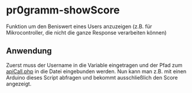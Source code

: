 # pr0gramm-showScore
Funktion um den Beniswert eines Users anzuzeigen (z.B. für Mikrocontroller, die nicht die ganze Response verarbeiten können)

## Anwendung
Zuerst muss der Username in die Variable eingetragen und der Pfad zum [apiCall.php](https://github.com/RundesBalli/pr0gramm-apiCall) in die Datei eingebunden werden.
Nun kann man z.B. mit einen Arduino dieses Script abfragen und bekommt ausschließlich den Score angezeigt.
